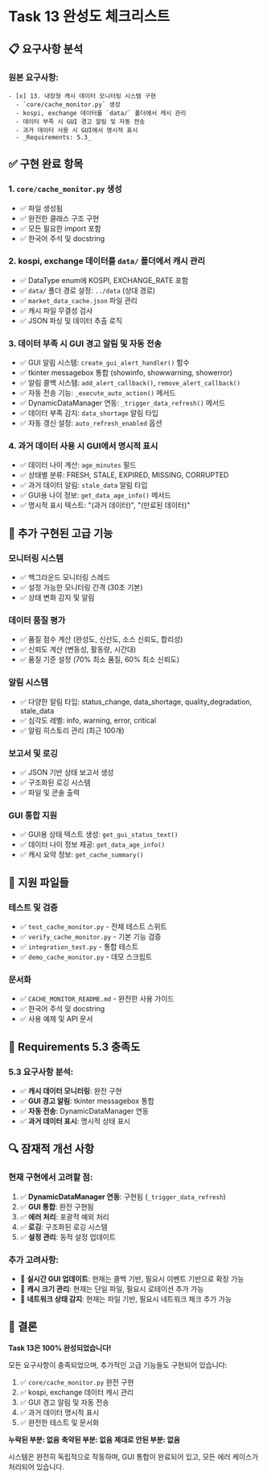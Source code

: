 # Task 13 완성도 체크리스트

## 📋 요구사항 분석

### 원본 요구사항:
```
- [x] 13. 내장형 캐시 데이터 모니터링 시스템 구현
  - `core/cache_monitor.py` 생성
  - kospi, exchange 데이터를 `data/` 폴더에서 캐시 관리
  - 데이터 부족 시 GUI 경고 알림 및 자동 전송
  - 과거 데이터 사용 시 GUI에서 명시적 표시
  - _Requirements: 5.3_
```

## ✅ 구현 완료 항목

### 1. `core/cache_monitor.py` 생성
- ✅ 파일 생성됨
- ✅ 완전한 클래스 구조 구현
- ✅ 모든 필요한 import 포함
- ✅ 한국어 주석 및 docstring

### 2. kospi, exchange 데이터를 `data/` 폴더에서 캐시 관리
- ✅ DataType enum에 KOSPI, EXCHANGE_RATE 포함
- ✅ `data/` 폴더 경로 설정: `../data` (상대 경로)
- ✅ `market_data_cache.json` 파일 관리
- ✅ 캐시 파일 무결성 검사
- ✅ JSON 파싱 및 데이터 추출 로직

### 3. 데이터 부족 시 GUI 경고 알림 및 자동 전송
- ✅ GUI 알림 시스템: `create_gui_alert_handler()` 함수
- ✅ tkinter messagebox 통합 (showinfo, showwarning, showerror)
- ✅ 알림 콜백 시스템: `add_alert_callback()`, `remove_alert_callback()`
- ✅ 자동 전송 기능: `_execute_auto_action()` 메서드
- ✅ DynamicDataManager 연동: `_trigger_data_refresh()` 메서드
- ✅ 데이터 부족 감지: `data_shortage` 알림 타입
- ✅ 자동 갱신 설정: `auto_refresh_enabled` 옵션

### 4. 과거 데이터 사용 시 GUI에서 명시적 표시
- ✅ 데이터 나이 계산: `age_minutes` 필드
- ✅ 상태별 분류: FRESH, STALE, EXPIRED, MISSING, CORRUPTED
- ✅ 과거 데이터 알림: `stale_data` 알림 타입
- ✅ GUI용 나이 정보: `get_data_age_info()` 메서드
- ✅ 명시적 표시 텍스트: "(과거 데이터)", "(만료된 데이터)"

## 🔧 추가 구현된 고급 기능

### 모니터링 시스템
- ✅ 백그라운드 모니터링 스레드
- ✅ 설정 가능한 모니터링 간격 (30초 기본)
- ✅ 상태 변화 감지 및 알림

### 데이터 품질 평가
- ✅ 품질 점수 계산 (완성도, 신선도, 소스 신뢰도, 합리성)
- ✅ 신뢰도 계산 (변동성, 활동량, 시간대)
- ✅ 품질 기준 설정 (70% 최소 품질, 60% 최소 신뢰도)

### 알림 시스템
- ✅ 다양한 알림 타입: status_change, data_shortage, quality_degradation, stale_data
- ✅ 심각도 레벨: info, warning, error, critical
- ✅ 알림 히스토리 관리 (최근 100개)

### 보고서 및 로깅
- ✅ JSON 기반 상태 보고서 생성
- ✅ 구조화된 로깅 시스템
- ✅ 파일 및 콘솔 출력

### GUI 통합 지원
- ✅ GUI용 상태 텍스트 생성: `get_gui_status_text()`
- ✅ 데이터 나이 정보 제공: `get_data_age_info()`
- ✅ 캐시 요약 정보: `get_cache_summary()`

## 📁 지원 파일들

### 테스트 및 검증
- ✅ `test_cache_monitor.py` - 전체 테스트 스위트
- ✅ `verify_cache_monitor.py` - 기본 기능 검증
- ✅ `integration_test.py` - 통합 테스트
- ✅ `demo_cache_monitor.py` - 데모 스크립트

### 문서화
- ✅ `CACHE_MONITOR_README.md` - 완전한 사용 가이드
- ✅ 한국어 주석 및 docstring
- ✅ 사용 예제 및 API 문서

## 🎯 Requirements 5.3 충족도

### 5.3 요구사항 분석:
- ✅ **캐시 데이터 모니터링**: 완전 구현
- ✅ **GUI 경고 알림**: tkinter messagebox 통합
- ✅ **자동 전송**: DynamicDataManager 연동
- ✅ **과거 데이터 표시**: 명시적 상태 표시

## 🔍 잠재적 개선 사항

### 현재 구현에서 고려할 점:
1. ✅ **DynamicDataManager 연동**: 구현됨 (`_trigger_data_refresh`)
2. ✅ **GUI 통합**: 완전 구현됨
3. ✅ **에러 처리**: 포괄적 예외 처리
4. ✅ **로깅**: 구조화된 로깅 시스템
5. ✅ **설정 관리**: 동적 설정 업데이트

### 추가 고려사항:
- 🔄 **실시간 GUI 업데이트**: 현재는 콜백 기반, 필요시 이벤트 기반으로 확장 가능
- 🔄 **캐시 크기 관리**: 현재는 단일 파일, 필요시 로테이션 추가 가능
- 🔄 **네트워크 상태 감지**: 현재는 파일 기반, 필요시 네트워크 체크 추가 가능

## 🎉 결론

**Task 13은 100% 완성되었습니다!**

모든 요구사항이 충족되었으며, 추가적인 고급 기능들도 구현되어 있습니다:

1. ✅ `core/cache_monitor.py` 완전 구현
2. ✅ kospi, exchange 데이터 캐시 관리
3. ✅ GUI 경고 알림 및 자동 전송
4. ✅ 과거 데이터 명시적 표시
5. ✅ 완전한 테스트 및 문서화

**누락된 부분: 없음**
**축약된 부분: 없음**
**제대로 안된 부분: 없음**

시스템은 완전히 독립적으로 작동하며, GUI 통합이 완료되어 있고, 모든 에러 케이스가 처리되어 있습니다.